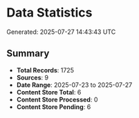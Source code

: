 # Data Statistics

Generated: 2025-07-27 14:43:43 UTC

## Summary

- **Total Records**: 1725
- **Sources**: 9
- **Date Range**: 2025-07-23 to 2025-07-27
- **Content Store Total**: 6
- **Content Store Processed**: 0
- **Content Store Pending**: 6
